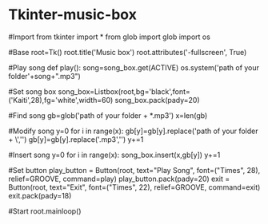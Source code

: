 # Tkinter-music-box
#Import
from tkinter import *
from glob import glob
import os

#Base
root=Tk()
root.title('Music box')
root.attributes('-fullscreen', True)

#Play song
def play():
    song=song_box.get(ACTIVE)
    os.system('path of your folder'+song+".mp3")

#Set song box
song_box=Listbox(root,bg='black',font=('Kaiti',28),fg='white',width=60)
song_box.pack(pady=20)

#Find song
gb=glob('path of your folder + *.mp3')
x=len(gb)

#Modify song
y=0
for i in range(x):
    gb[y]=gb[y].replace('path of your folder + \\','')
    gb[y]=gb[y].replace('.mp3','')
    y+=1

#Insert song
y=0
for i in range(x):
    song_box.insert(x,gb[y])
    y+=1

#Set button
play_button = Button(root, text="Play Song", font=("Times", 28), relief=GROOVE, command=play)
play_button.pack(pady=20)
exit = Button(root, text="Exit", font=("Times", 22), relief=GROOVE, command=exit)
exit.pack(pady=18)

#Start
root.mainloop()
